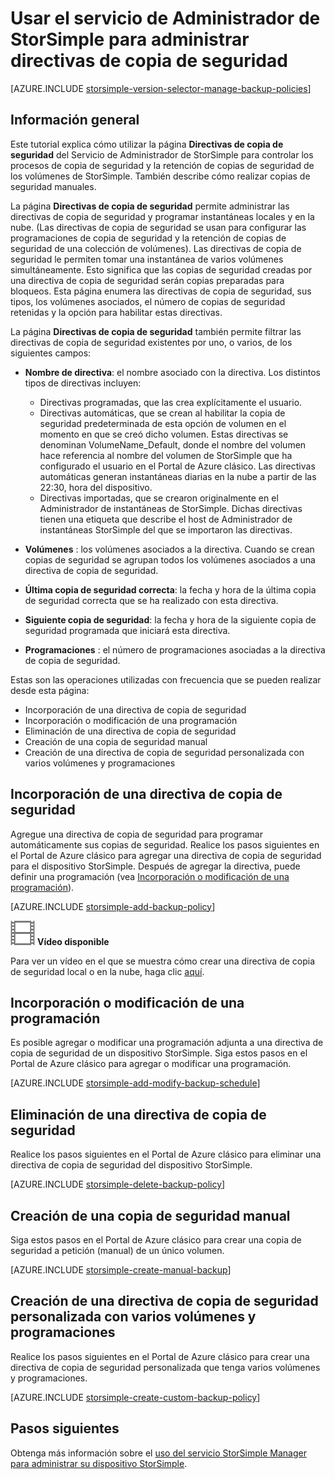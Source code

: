 <properties 
   pageTitle="Administración de directivas de copia de seguridad de StorSimple | Microsoft Azure"
   description="Explica cómo se puede usar el servicio Administrador de StorSimple para crear y administrar copias de seguridad manuales, programaciones de copia de seguridad y retención de copia de seguridad."
   services="storsimple"
   documentationCenter="NA"
   authors="SharS"
   manager="carmonm"
   editor=""/>
<tags 
   ms.service="storsimple"
   ms.devlang="NA"
   ms.topic="article"
   ms.tgt_pltfrm="NA"
   ms.workload="TBD"
   ms.date="05/10/2016"
   ms.author="v-sharos"/>

# Usar el servicio de Administrador de StorSimple para administrar directivas de copia de seguridad

[AZURE.INCLUDE [storsimple-version-selector-manage-backup-policies](../../includes/storsimple-version-selector-manage-backup-policies.md)]

## Información general

Este tutorial explica cómo utilizar la página **Directivas de copia de seguridad** del Servicio de Administrador de StorSimple para controlar los procesos de copia de seguridad y la retención de copias de seguridad de los volúmenes de StorSimple. También describe cómo realizar copias de seguridad manuales.

La página **Directivas de copia de seguridad** permite administrar las directivas de copia de seguridad y programar instantáneas locales y en la nube. (Las directivas de copia de seguridad se usan para configurar las programaciones de copia de seguridad y la retención de copias de seguridad de una colección de volúmenes). Las directivas de copia de seguridad le permiten tomar una instantánea de varios volúmenes simultáneamente. Esto significa que las copias de seguridad creadas por una directiva de copia de seguridad serán copias preparadas para bloqueos. Esta página enumera las directivas de copia de seguridad, sus tipos, los volúmenes asociados, el número de copias de seguridad retenidas y la opción para habilitar estas directivas.

La página **Directivas de copia de seguridad** también permite filtrar las directivas de copia de seguridad existentes por uno, o varios, de los siguientes campos:

- **Nombre de directiva**: el nombre asociado con la directiva. Los distintos tipos de directivas incluyen:

   - Directivas programadas, que las crea explícitamente el usuario.
   - Directivas automáticas, que se crean al habilitar la copia de seguridad predeterminada de esta opción de volumen en el momento en que se creó dicho volumen. Estas directivas se denominan VolumeName\_Default, donde el nombre del volumen hace referencia al nombre del volumen de StorSimple que ha configurado el usuario en el Portal de Azure clásico. Las directivas automáticas generan instantáneas diarias en la nube a partir de las 22:30, hora del dispositivo.
   - Directivas importadas, que se crearon originalmente en el Administrador de instantáneas de StorSimple. Dichas directivas tienen una etiqueta que describe el host de Administrador de instantáneas StorSimple del que se importaron las directivas.

- **Volúmenes** : los volúmenes asociados a la directiva. Cuando se crean copias de seguridad se agrupan todos los volúmenes asociados a una directiva de copia de seguridad.

- **Última copia de seguridad correcta**: la fecha y hora de la última copia de seguridad correcta que se ha realizado con esta directiva.

- **Siguiente copia de seguridad**: la fecha y hora de la siguiente copia de seguridad programada que iniciará esta directiva.

- **Programaciones** : el número de programaciones asociadas a la directiva de copia de seguridad.

Estas son las operaciones utilizadas con frecuencia que se pueden realizar desde esta página:

- Incorporación de una directiva de copia de seguridad 
- Incorporación o modificación de una programación 
- Eliminación de una directiva de copia de seguridad 
- Creación de una copia de seguridad manual 
- Creación de una directiva de copia de seguridad personalizada con varios volúmenes y programaciones 

## Incorporación de una directiva de copia de seguridad

Agregue una directiva de copia de seguridad para programar automáticamente sus copias de seguridad. Realice los pasos siguientes en el Portal de Azure clásico para agregar una directiva de copia de seguridad para el dispositivo StorSimple. Después de agregar la directiva, puede definir una programación (vea [Incorporación o modificación de una programación](#add-or-modify-a-schedule)).

[AZURE.INCLUDE [storsimple-add-backup-policy](../../includes/storsimple-add-backup-policy.md)]

![Vídeo disponible](./media/storsimple-manage-backup-policies/Video_icon.png) **Vídeo disponible**

Para ver un vídeo en el que se muestra cómo crear una directiva de copia de seguridad local o en la nube, haga clic [aquí](https://azure.microsoft.com/documentation/videos/create-storsimple-backup-policies/).


## Incorporación o modificación de una programación

Es posible agregar o modificar una programación adjunta a una directiva de copia de seguridad de un dispositivo StorSimple. Siga estos pasos en el Portal de Azure clásico para agregar o modificar una programación.

[AZURE.INCLUDE [storsimple-add-modify-backup-schedule](../../includes/storsimple-add-modify-backup-schedule.md)]

## Eliminación de una directiva de copia de seguridad

Realice los pasos siguientes en el Portal de Azure clásico para eliminar una directiva de copia de seguridad del dispositivo StorSimple.

[AZURE.INCLUDE [storsimple-delete-backup-policy](../../includes/storsimple-delete-backup-policy.md)]


## Creación de una copia de seguridad manual

Siga estos pasos en el Portal de Azure clásico para crear una copia de seguridad a petición (manual) de un único volumen.

[AZURE.INCLUDE [storsimple-create-manual-backup](../../includes/storsimple-create-manual-backup.md)]

## Creación de una directiva de copia de seguridad personalizada con varios volúmenes y programaciones

Realice los pasos siguientes en el Portal de Azure clásico para crear una directiva de copia de seguridad personalizada que tenga varios volúmenes y programaciones.

[AZURE.INCLUDE [storsimple-create-custom-backup-policy](../../includes/storsimple-create-custom-backup-policy.md)]


## Pasos siguientes

Obtenga más información sobre el [uso del servicio StorSimple Manager para administrar su dispositivo StorSimple](storsimple-manager-service-administration.md).

<!---HONumber=AcomDC_0511_2016-->
